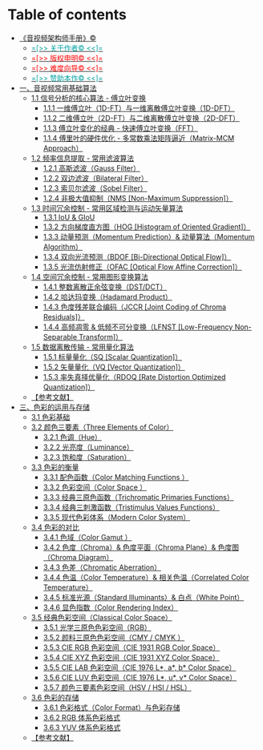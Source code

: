 # Table of contents

* [《音视频架构师手册》©](README.md)
	* [<font color=oragan> =[>> 关于作者© <<]= </font>](AUTHOR.md)
	* [<font color=red> =[>> 版权申明© <<]= </font>](COPYRIGHT.md)
	* [<font color=red> =[>> 难度向导© <<]= </font>](GUIDER.md)
	* [<font color=oragan> =[>> 赞助本作© <<]= </font>](DONATE.md)
* [一、音视频常用基础算法](Chapter_1/Language/cn/Apex_1_Introduce.md)
    * [1.1 信号分析的核心算法 - 傅立叶变换](Chapter_1/Language/cn/Docs_1_1.md)
        * [1.1.1 一维傅立叶（1D-FT）与一维离散傅立叶变换（1D-DFT）](Chapter_1/Language/cn/Docs_1_1_1.md)
        * [1.1.2 二维傅立叶（2D-FT）与二维离散傅立叶变换（2D-DFT）](Chapter_1/Language/cn/Docs_1_1_2.md)
        * [1.1.3 傅立叶变化的经典 - 快速傅立叶变换（FFT）](Chapter_1/Language/cn/Docs_1_1_3.md)
		* [1.1.4 傅里叶的硬件优化 - 多常数乘法矩阵逼近（Matrix-MCM Approach）](Chapter_1/Language/cn/Docs_1_1_4.md)
    * [1.2 频率信息提取 - 常用滤波算法](Chapter_1/Language/cn/Docs_1_2.md)
	    * [1.2.1 高斯滤波（Gauss Filter）](Chapter_1/Language/cn/Docs_1_2_1.md)
        * [1.2.2 双边滤波（Bilateral Filter）](Chapter_1/Language/cn/Docs_1_2_2.md)
	    * [1.2.3 索贝尔滤波（Sobel Filter）](Chapter_1/Language/cn/Docs_1_2_3.md)
	    * [1.2.4 非极大值抑制（NMS [Non-Maximum Suppression]）](Chapter_1/Language/cn/Docs_1_2_4.md)
    * [1.3 时间冗余控制 - 常用区域检测与运动矢量算法]()
	    * [1.3.1 IoU & GIoU]()
	    * [1.3.2 方向梯度直方图（HOG [Histogram of Oriented Gradient]）]()
	    * [1.3.3 动量预测（Momentum Prediction）& 动量算法（Momentum Algorithm）]()
	    * [1.3.4 双向光流预测（BDOF [Bi-Directional Optical Flow]）]()
	    * [1.3.5 光流仿射修正（OFAC [Optical Flow Affine Correction]）]()
    * [1.4 空间冗余控制 - 常用图形变换算法]()
	    * [1.4.1 整数离散正余弦变换（DST/DCT）]()
	    * [1.4.2 哈达玛变换（Hadamard Product）]()
	    * [1.4.3 色度残差联合编码（JCCR [Joint Coding of Chroma Residuals]）]()
	    * [1.4.4 高频凋零 & 低频不可分变换（LFNST [Low-Frequency Non-Separable Transform]）]()
    * [1.5 数据离散传输 - 常用量化算法]()
	    * [1.5.1 标量量化（SQ [Scalar Quantization]）]()
	    * [1.5.2 矢量量化（VQ [Vector Quantization]）]()
	    * [1.5.3 率失真择优量化（RDOQ [Rate Distortion Optimized Quantization]）]()
    * [【参考文献】](Chapter_1/Language/cn/References_1.md)
* [三、色彩的运用与存储](Chapter_3/Language/cn/Apex_3_Introduce.md)
    * [3.1 色彩基础](Chapter_3/Language/cn/Docs_3_1.md)
    * [3.2 颜色三要素（Three Elements of Color）](Chapter_3/Language/cn/Docs_3_2.md)
	    * [3.2.1 色调（Hue）](Chapter_3/Language/cn/Docs_3_2_1.md)
	    * [3.2.2 光亮度（Luminance）](Chapter_3/Language/cn/Docs_3_2_2.md)
	    * [3.2.3 饱和度（Saturation）](Chapter_3/Language/cn/Docs_3_2_3.md)
    * [3.3 色彩的衡量](Chapter_3/Language/cn/Docs_3_3.md)
    	* [3.3.1 配色函数（Color Matching Functions ）](Chapter_3/Language/cn/Docs_3_3_1.md)
	    * [3.3.2 色彩空间（Color Space ）](Chapter_3/Language/cn/Docs_3_3_2.md)
	    * [3.3.3 经典三原色函数（Trichromatic Primaries Functions）](Chapter_3/Language/cn/Docs_3_3_3.md)
	    * [3.3.4 经典三刺激函数（Tristimulus Values Functions）](Chapter_3/Language/cn/Docs_3_3_4.md)
	    * [3.3.5 现代色彩体系（Modern Color System）](Chapter_3/Language/cn/Docs_3_3_5.md)
    * [3.4 色彩的对比](Chapter_3/Language/cn/Docs_3_4.md)
	    * [3.4.1 色域（Color Gamut ）](Chapter_3/Language/cn/Docs_3_4_1.md)
	    * [3.4.2 色度（Chroma）& 色度平面（Chroma Plane）& 色度图（Chroma Diagram）](Chapter_3/Language/cn/Docs_3_4_2.md)
	    * [3.4.3 色差（Chromatic Aberration）](Chapter_3/Language/cn/Docs_3_4_3.md)
	    * [3.4.4 色温（Color Temperature）& 相关色温（Correlated Color Temperature）](Chapter_3/Language/cn/Docs_3_4_4.md)
	    * [3.4.5 标准光源（Standard Illuminants）& 白点（White Point）](Chapter_3/Language/cn/Docs_3_4_5.md)
	    * [3.4.6 显色指数（Color Rendering Index）](Chapter_3/Language/cn/Docs_3_4_6.md)
    * [3.5 经典色彩空间（Classical Color Space）](Chapter_3/Language/cn/Docs_3_5.md)
	    * [3.5.1 光学三原色色彩空间（RGB）](Chapter_3/Language/cn/Docs_3_5_1.md)
	    * [3.5.2 颜料三原色色彩空间（CMY / CMYK ）](Chapter_3/Language/cn/Docs_3_5_2.md)
	    * [3.5.3 CIE RGB 色彩空间（CIE 1931 RGB Color Space）](Chapter_3/Language/cn/Docs_3_5_3.md)
	    * [3.5.4 CIE XYZ 色彩空间（CIE 1931 XYZ Color Space）](Chapter_3/Language/cn/Docs_3_5_4.md)
	    * [3.5.5 CIE LAB 色彩空间（CIE 1976 L*, a*, b* Color Space）](Chapter_3/Language/cn/Docs_3_5_5.md)
	    * [3.5.6 CIE LUV 色彩空间（CIE 1976 L*, u*, v* Color Space）](Chapter_3/Language/cn/Docs_3_5_6.md)
	    * [3.5.7 颜色三要素色彩空间（HSV / HSI / HSL）](Chapter_3/Language/cn/Docs_3_5_7.md)
    * [3.6 色彩的存储](Chapter_3/Language/cn/Docs_3_6.md)
	    * [3.6.1 色彩格式（Color Format）与色彩存储](Chapter_3/Language/cn/Docs_3_6_1.md)
	    * [3.6.2 RGB 体系色彩格式](Chapter_3/Language/cn/Docs_3_6_2.md)
	    * [3.6.3 YUV 体系色彩格式](Chapter_3/Language/cn/Docs_3_6_3.md)
	* [【参考文献】](Chapter_3/Language/cn/References_3.md)